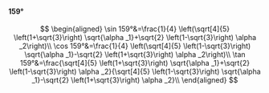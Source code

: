 #### 159°

$$
\begin{aligned}
\sin 159°&=\frac{1}{4} \left(\sqrt[4]{5} \left(1+\sqrt{3}\right) \sqrt{\alpha _1}+\sqrt{2} \left(1-\sqrt{3}\right) \alpha _2\right)\\
\cos 159°&=\frac{1}{4} \left(\sqrt[4]{5} \left(1-\sqrt{3}\right) \sqrt{\alpha _1}-\sqrt{2} \left(1+\sqrt{3}\right) \alpha _2\right)\\
\tan 159°&=\frac{\sqrt[4]{5} \left(1+\sqrt{3}\right) \sqrt{\alpha _1}+\sqrt{2} \left(1-\sqrt{3}\right) \alpha _2}{\sqrt[4]{5} \left(1-\sqrt{3}\right) \sqrt{\alpha
_1}-\sqrt{2} \left(1+\sqrt{3}\right) \alpha _2}\\
\end{aligned}
$$

